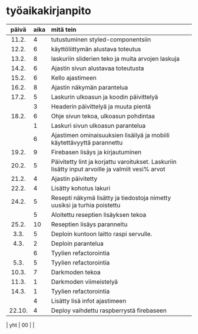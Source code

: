 # työaikakirjanpito

| päivä  | aika | mitä tein                                                                                        |
| :----: | :--- | :----------------------------------------------------------------------------------------------- |
| 11.2.  | 4    | tutustuminen styled-componentsiin                                                                |
| 12.2.  | 6    | käyttöliittymän alustava toteutus                                                                |
| 13.2.  | 8    | laskuriin sliderien teko ja muita arvojen laskuja                                                |
| 14.2.  | 6    | Ajastin sivun alustavaa toteutusta                                                               |
| 15.2.  | 6    | Kello ajastimeen                                                                                 |
| 16.2.  | 8    | Ajastin näkymän parantelua                                                                       |
| 17.2.  | 5    | Laskurin ulkoasun ja koodin päivittelyä                                                          |
|        | 3    | Headerin päivittelyä ja muuta pientä                                                             |
| 18.2.  | 6    | Ohje sivun tekoa, ulkoasun pohdintaa                                                             |
|        | 1    | Laskuri sivun ulkoasun parantelua                                                                |
|        | 6    | Ajastimen ominaisuuksien lisäilyä ja mobiili käytettävyyttä parannettu                           |
| 19.2.  | 9    | Firebasen lisäys ja kirjautuminen                                                                |
| 20.2.  | 5    | Päivitetty lint ja korjattu varoitukset. Laskuriin lisätty input arvoille ja valmiit vesi% arvot |
| 21.2.  | 4    | Ajastin päivitetty                                                                               |
| 22.2.  | 4    | Lisätty kohotus lakuri                                                                           |
| 24.2.  | 5    | Resepti näkymä lisätty ja tiedostoja nimetty uusiksi ja turhia poistettu                         |
|        | 5    | Aloitettu reseptien lisäyksen tekoa                                                              |
| 25.2.  | 10   | Reseptien lisäys paranneltu                                                                      |
|  3.3.  | 5    | Deploin kuntoon laitto raspi servulle.                                                           |
|  4.3.  | 2    | Deploin parantelua                                                                               |
|        | 6    | Tyylien refactorointia                                                                           |
|  5.3.  | 5    | Tyylien refactorointia                                                                           |
| 10.3.  | 7    | Darkmoden tekoa                                                                                  |
| 11.3.  | 1    | Darkmoden viimeistelyä                                                                           |
| 14.3.  | 1    | Tyylien refactorointia                                                                           |
|        | 4    | Lisätty lisä infot ajastimeen                                                                    |
| 22.10. | 4    | Deploy vaihdettu raspberrystä firebaseen                                                         |

| yht | 00 | |
